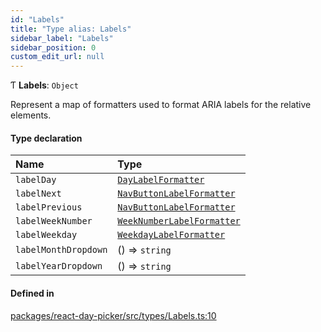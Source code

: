 ```yaml
---
id: "Labels"
title: "Type alias: Labels"
sidebar_label: "Labels"
sidebar_position: 0
custom_edit_url: null
---
```


Ƭ **Labels**: `Object`

Represent a map of formatters used to format ARIA labels for the relative
elements.

#### Type declaration

| Name | Type |
| :------ | :------ |
| `labelDay` | [`DayLabelFormatter`](DayLabelFormatter) |
| `labelNext` | [`NavButtonLabelFormatter`](NavButtonLabelFormatter) |
| `labelPrevious` | [`NavButtonLabelFormatter`](NavButtonLabelFormatter) |
| `labelWeekNumber` | [`WeekNumberLabelFormatter`](WeekNumberLabelFormatter) |
| `labelWeekday` | [`WeekdayLabelFormatter`](WeekdayLabelFormatter) |
| `labelMonthDropdown` | () => `string` |
| `labelYearDropdown` | () => `string` |

#### Defined in

[packages/react-day-picker/src/types/Labels.ts:10](https://github.com/gpbl/react-day-picker/blob/b5db746c/packages/react-day-picker/src/types/Labels.ts#L10)
